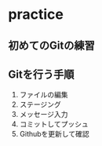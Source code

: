 # practice

## 初めてのGitの練習

## Gitを行う手順

 1. ファイルの編集
 2. ステージング
 3. メッセージ入力
 4. コミットしてプッシュ
 5. Githubを更新して確認